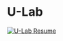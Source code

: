 # U-Lab

[![U-Lab Resume](https://res.cloudinary.com/djc1umong/image/upload/v1680315359/lab_login_lqkseu.png)](https://res.cloudinary.com/djc1umong/video/upload/v1663283636/lab_vnmroo.webm)
